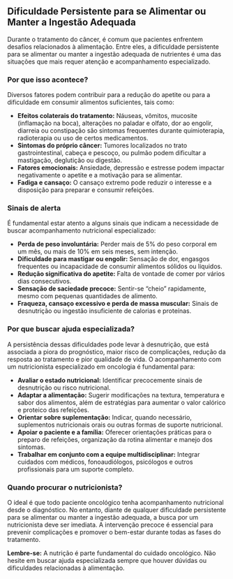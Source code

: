 
## Dificuldade Persistente para se Alimentar ou Manter a Ingestão Adequada

Durante o tratamento do câncer, é comum que pacientes enfrentem desafios relacionados à alimentação. Entre eles, a dificuldade persistente para se alimentar ou manter a ingestão adequada de nutrientes é uma das situações que mais requer atenção e acompanhamento especializado.

### Por que isso acontece?

Diversos fatores podem contribuir para a redução do apetite ou para a dificuldade em consumir alimentos suficientes, tais como:

- **Efeitos colaterais do tratamento:** Náuseas, vômitos, mucosite (inflamação na boca), alterações no paladar e olfato, dor ao engolir, diarreia ou constipação são sintomas frequentes durante quimioterapia, radioterapia ou uso de certos medicamentos.
- **Sintomas do próprio câncer:** Tumores localizados no trato gastrointestinal, cabeça e pescoço, ou pulmão podem dificultar a mastigação, deglutição ou digestão.
- **Fatores emocionais:** Ansiedade, depressão e estresse podem impactar negativamente o apetite e a motivação para se alimentar.
- **Fadiga e cansaço:** O cansaço extremo pode reduzir o interesse e a disposição para preparar e consumir refeições.

### Sinais de alerta

É fundamental estar atento a alguns sinais que indicam a necessidade de buscar acompanhamento nutricional especializado:

- **Perda de peso involuntária:** Perder mais de 5% do peso corporal em um mês, ou mais de 10% em seis meses, sem intenção.
- **Dificuldade para mastigar ou engolir:** Sensação de dor, engasgos frequentes ou incapacidade de consumir alimentos sólidos ou líquidos.
- **Redução significativa do apetite:** Falta de vontade de comer por vários dias consecutivos.
- **Sensação de saciedade precoce:** Sentir-se “cheio” rapidamente, mesmo com pequenas quantidades de alimento.
- **Fraqueza, cansaço excessivo e perda de massa muscular:** Sinais de desnutrição ou ingestão insuficiente de calorias e proteínas.

### Por que buscar ajuda especializada?

A persistência dessas dificuldades pode levar à desnutrição, que está associada a piora do prognóstico, maior risco de complicações, redução da resposta ao tratamento e pior qualidade de vida. O acompanhamento com um nutricionista especializado em oncologia é fundamental para:

- **Avaliar o estado nutricional:** Identificar precocemente sinais de desnutrição ou risco nutricional.
- **Adaptar a alimentação:** Sugerir modificações na textura, temperatura e sabor dos alimentos, além de estratégias para aumentar o valor calórico e proteico das refeições.
- **Orientar sobre suplementação:** Indicar, quando necessário, suplementos nutricionais orais ou outras formas de suporte nutricional.
- **Apoiar o paciente e a família:** Oferecer orientações práticas para o preparo de refeições, organização da rotina alimentar e manejo dos sintomas.
- **Trabalhar em conjunto com a equipe multidisciplinar:** Integrar cuidados com médicos, fonoaudiólogos, psicólogos e outros profissionais para um suporte completo.

### Quando procurar o nutricionista?

O ideal é que todo paciente oncológico tenha acompanhamento nutricional desde o diagnóstico. No entanto, diante de qualquer dificuldade persistente para se alimentar ou manter a ingestão adequada, a busca por um nutricionista deve ser imediata. A intervenção precoce é essencial para prevenir complicações e promover o bem-estar durante todas as fases do tratamento.

**Lembre-se:** A nutrição é parte fundamental do cuidado oncológico. Não hesite em buscar ajuda especializada sempre que houver dúvidas ou dificuldades relacionadas à alimentação.
```
